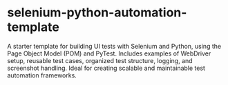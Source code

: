 # selenium-python-automation-template
A starter template for building UI tests with Selenium and Python, using the Page Object Model (POM) and PyTest. Includes examples of WebDriver setup, reusable test cases, organized test structure, logging, and screenshot handling. Ideal for creating scalable and maintainable test automation frameworks.
